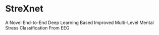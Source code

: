 # StreXnet
A Novel End-to-End Deep Learning Based Improved Multi-Level Mental Stress Classification From EEG
